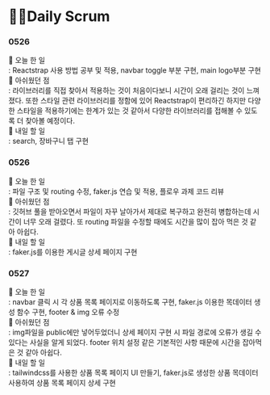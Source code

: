 # 👩‍💻Daily Scrum

### 0526

📍 오늘 한 일<br/>: Reactstrap 사용 방법 공부 및 적용, navbar toggle 부분 구현, main logo부분 구현<br/>
📍 아쉬웠던 점 <br/>: 라이브러리를 직접 찾아서 적용하는 것이 처음이다보니 시간이 오래 걸리는 것이 느껴졌다. 또한 스타일 관련 라이브러리를 정함에 있어 Reactstrap이 편리하긴 하지만 다양한 스타일을 적용하기에는 한계가 있는 것 같아서 다양한 라이브러리를 접해볼 수 있도록 더 찾아볼 예정이다.<br/>
📍 내일 할 일<br/>: search, 장바구니 탭 구현

### 0526

📍 오늘 한 일<br/>: 파일 구조 및 routing 수정, faker.js 연습 및 적용, 플로우 과제 코드 리뷰<br/>
📍 아쉬웠던 점 <br/>: 깃허브 풀을 받아오면서 파일이 자꾸 날아가서 제대로 복구하고 완전히 병합하는데 시간이 너무 오래 걸렸다. 또 routing 파일을 수정할 때에도 시간을 많이 잡아 먹은 것 같아 아쉽다.<br/>
📍 내일 할 일<br/>: faker.js를 이용한 게시글 상세 페이지 구현

### 0527

📍 오늘 한 일<br/>: navbar 클릭 시 각 상품 목록 페이지로 이동하도록 구현, faker.js 이용한 목데이터 생성 함수 구현, footer & img 오류 수정<br/>
📍 아쉬웠던 점 <br/>: img파일을 public에만 넣어두었더니 상세 페이지 구현 시 파일 경로에 오류가 생길 수 있다는 사실을 알게 되었다. footer 위치 설정 같은 기본적인 사항 때문에 시간을 잡아먹은 것 같아 아쉽다.<br/>
📍 내일 할 일<br/>: tailwindcss를 사용한 상품 목록 페이지 UI 만들기, faker.js로 생성한 상품 목데이터 사용하여 상품 목록 페이지 상세 구현
